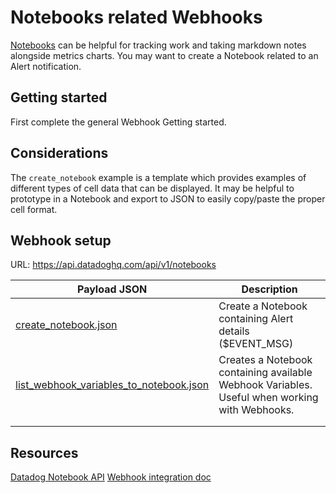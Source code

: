 # Notebooks related Webhooks
[Notebooks](https://docs.datadoghq.com/notebooks/) can be helpful for tracking work and taking markdown notes alongside metrics charts. You may want to create a Notebook related to an Alert notification.

## Getting started
First complete the general Webhook Getting started.

## Considerations
The `create_notebook` example is a template which provides examples of different types of cell data that can be displayed. It may be helpful to prototype in a Notebook and export to JSON to easily copy/paste the proper cell format.

## Webhook setup
URL: https://api.datadoghq.com/api/v1/notebooks

| Payload JSON                            | Description                                                                                   |
|-----------------------------------------|-----------------------------------------------------------------------------------------------|
| [create_notebook.json ](/webhooks/Notebooks/create_notebook.json)                   | Create a Notebook containing Alert details ($EVENT_MSG)                                       |
| [list_webhook_variables_to_notebook.json](/webhooks/Notebooks/list_webhook_variables_to_notebook.json) | Creates a Notebook containing available Webhook Variables. Useful when working with Webhooks. |
|                                         |                                                                                               |
|                                         |                                                                                               |

## Resources
[Datadog Notebook API](https://docs.datadoghq.com/api/latest/notebooks/)
[Webhook integration doc](https://docs.datadoghq.com/integrations/webhooks)